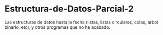 # Estructura-de-Datos-Parcial-2
Las estructuras de datos hasta la fecha (listas, listas circulares, colas, árbol binario, etc), y otros programas que no he acabado.
